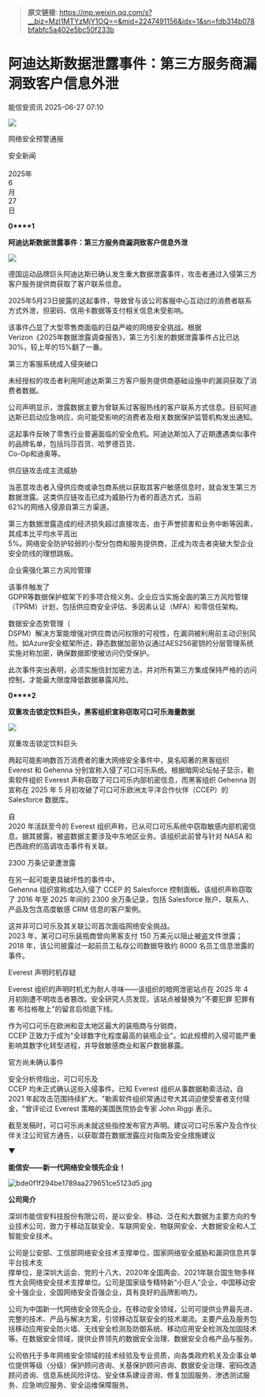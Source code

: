 > **原文链接**: https://mp.weixin.qq.com/s?__biz=MzI1MTYzMjY1OQ==&mid=2247491156&idx=1&sn=fdb314b078bfabfc5a402e5bc50f233b

#  阿迪达斯数据泄露事件：第三方服务商漏洞致客户信息外泄  
 能信安资讯   2025-06-27 07:10  
  
![](https://mmbiz.qpic.cn/sz_mmbiz_jpg/f7EgONBwTicwnzHsibyicCqczrQmNGjNNRVtMgW6aOKoK7RcSSibyyGjnJA5RnfRrOTWDOo73xmm32vnEnXiaib76dIg/640?wx_fmt=jpeg&from=appmsg "")  
  
  
网络安全预警通报  
  
安全新闻   
   
2025年  
6  
月  
27  
日  
  
  
**0****1**  
  
**阿迪达斯数据泄露事件：第三方服务商漏洞致客户信息外泄**  
  
![](https://mmbiz.qpic.cn/sz_mmbiz_png/f7EgONBwTicwnzHsibyicCqczrQmNGjNNRVeJ4sWCia928CaibbqRgJ7zNU7icpfhGicV6c8kJKHgaTYkEpGlUT0kyEqA/640?wx_fmt=png&from=appmsg "")  
  
  
德国运动品牌巨头阿迪达斯已确认发生重大数据泄露事件，攻击者通过入侵第三方客户服务提供商获取了客户联系信息。  
  
2025年5月23日披露的这起事件，导致曾与该公司客服中心互动过的消费者联系方式外泄，但密码、信用卡数据等支付相关信息未受影响。  
  
该事件凸显了大型零售商面临的日益严峻的网络安全挑战。根据  
Verizon《2025年数据泄露调查报告》，第三方引发的数据泄露事件占比已达30%，较上年的15%翻了一番。  
  
第三方客服系统成入侵突破口  
  
未经授权的攻击者利用阿迪达斯第三方客户服务提供商基础设施中的漏洞获取了消费者数据。  
  
公司声明显示，泄露数据主要为曾联系过客服热线的客户联系方式信息。目前阿迪达斯已启动应急响应，向可能受影响的消费者及相关数据保护监管机构发出通知。  
  
这起事件反映了零售行业普遍面临的安全危机。阿迪达斯加入了近期遭遇类似事件的品牌名单，包括玛莎百货、哈罗德百货、  
Co-Op和迪奥等。  
  
供应链攻击成主流威胁  
  
当恶意攻击者入侵供应商或承包商系统以获取其客户敏感信息时，就会发生第三方数据泄露。这类供应链攻击已成为威胁行为者的首选方式，当前  
62%的网络入侵源自第三方渠道。  
  
第三方数据泄露造成的经济损失超过直接攻击，由于声誉损害和业务中断等因素，其成本比平均水平高出  
5%。网络安全防护较弱的小型分包商和服务提供商，正成为攻击者突破大型企业安全防线的理想跳板。  
  
企业需强化第三方风险管理  
  
该事件触发了  
GDPR等数据保护框架下的多项合规义务。企业应当实施全面的第三方风险管理（TPRM）计划，包括供应商安全评估、多因素认证（MFA）和零信任架构。  
  
数据安全态势管理（  
DSPM）解决方案能增强对供应商访问权限的可视性，在漏洞被利用前主动识别风险。如Azure安全框架所述，静态数据加密协议通过AES256密钥的分层管理系统实施对称加密，确保数据即使被访问仍受保护。  
  
此次事件突出表明，必须实施信封加密方法，并对所有第三方集成保持严格的访问控制，才能最大限度降低数据暴露风险。  
  
  
**0****2**  
  
**双重攻击锁定饮料巨头，黑客组织宣称窃取可口可乐海量数据**  
  
![](https://mmbiz.qpic.cn/sz_mmbiz_png/f7EgONBwTicwnzHsibyicCqczrQmNGjNNRVeJ4sWCia928CaibbqRgJ7zNU7icpfhGicV6c8kJKHgaTYkEpGlUT0kyEqA/640?wx_fmt=png&from=appmsg "")  
  
  
  
双重攻击锁定饮料巨头  
  
两起可能影响数百万消费者的重大网络安全事件中，臭名昭著的黑客组织  
Everest 和 Gehenna 分别宣称入侵了可口可乐系统。根据暗网论坛帖子显示，勒索软件组织 Everest 声称窃取了可口可乐内部机密信息，而黑客组织 Gehenna 则宣称在 2025 年 5 月初攻破了可口可乐欧洲太平洋合作伙伴（CCEP）的 Salesforce 数据库。  
  
自  
2020 年活跃至今的 Everest 组织声称，已从可口可乐系统中窃取敏感内部机密信息。据其披露，被盗数据主要涉及中东地区业务。该组织此前曾与针对 NASA 和巴西政府的高调攻击事件有关联。  
  
2300 万条记录遭泄露  
  
在另一起可能更具破坏性的事件中，  
Gehenna 组织宣称成功入侵了 CCEP 的 Salesforce 控制面板。该组织声称窃取了 2016 年至 2025 年间的 2300 余万条记录，包括 Salesforce 账户、联系人、产品及包含高度敏感 CRM 信息的客户案例。  
  
这并非可口可乐及其关联公司首次面临网络安全挑战。  
2023 年，某可口可乐装瓶商曾向黑客支付 150 万美元以阻止被盗文件泄露；2018 年，该公司披露过一起前员工私存公司数据导致约 8000 名员工信息泄露的事件。  
  
Everest 声明时机存疑  
  
Everest 组织的声明时机尤为耐人寻味——该组织的暗网泄密站点在 2025 年 4 月初刚遭不明攻击者篡改。安全研究人员发现，该站点被替换为"不要犯罪 犯罪有害 布拉格敬上"的留言后彻底下线。  
  
作为可口可乐在欧洲和亚太地区最大的装瓶商与分销商，  
CCEP 正致力于成为"全球数字化程度最高的装瓶企业"。如此规模的入侵可能严重影响其数字化转型进程，并导致敏感商业和客户数据暴露。  
  
官方尚未确认事件  
  
安全分析师指出，可口可乐及  
CCEP 均未正式确认这些入侵事件。已知 Everest 组织从事数据勒索活动，自 2021 年起攻击范围持续扩大。"勒索软件组织常通过夸大其词迫使受害者支付赎金，"曾评论过 Everest 策略的美国医院协会专家 John Riggi 表示。  
  
截至发稿时，可口可乐尚未就这些指控发布官方声明。建议可口可乐客户及合作伙伴关注公司官方通告，以获取潜在数据泄露应对指南及安全措施建议  
  
  
  
  
  
  
  
  
▼  
  
**能信安——新一代网络安全领先企业！**  
  
  
  
![](https://mmbiz.qpic.cn/mmbiz_jpg/f7EgONBwTicyukySMu6FXUXWDAkWwribspgqezQeNT68WySw9CozfOicqxGnISiaB0GFYXp3qXHmpmHzays0SBTSibQ/640?wx_fmt=jpeg "bde0f1f294be1789aa279651ce5123d5.jpg")  
  
**公司简介**  
  
  
  
深圳市能信安科技股份有限公司，是以安全、移动、泛在和大数据为主要方向的专业技术公司，致力于移动互联安全、车联网安全、物联网安全、大数据安全和人工智能安全技术。  
  
公司是公安部、工信部网络安全技术支撑单位，国家网络安全威胁和漏洞信息共享平台技术支  
撑单位，是深圳大运会、党的十八大、2020年全国两会、2021年联合国生物多样性大会网络安全技术支撑单位。公司是国家级专精特新“小巨人”企业，中国移动安全十强企业，全国网络安全百强企业，具有良好的品牌影响力。  
  
公司为中国新一代网络安全领先企业。在移动安全领域，公司可提供业界最先进、完整的技术、产品与解决方案，引领移动互联安全的技术潮流。主要产品及服务包括移动应用安全防火墙、无线安全检测及防御系统、移动应用安全检测及加固技术等。在数据安全领域，提供业界领先的数据安全治理、数据安全合格产品与服务。  
  
公司依托于多年网络安全领域的技术经验及专业资质，向各类政府机关及企事业单位提供等级（分级）保护顾问咨询、关基保护顾问咨询、数据安全治理、密码改造顾问咨询、信息系统风险评估、安全体系建设咨询、修复加固服务、渗透测试服务、应急响应服务、安全运维保障服务。  
  
  
  
  
  
  
  
  
